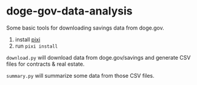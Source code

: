 # doge-gov-data-analysis
Some basic tools for downloading savings data from doge.gov.

1. install [pixi](https://pixi.sh/latest/)
2. run `pixi install`

`download.py` will download data from doge.gov/savings and generate CSV files for contracts & real estate.

`summary.py` will summarize some data from those CSV files.
